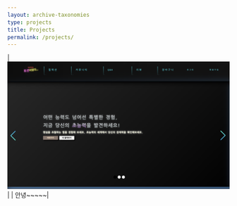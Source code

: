 ```yaml
---
layout: archive-taxonomies
type: projects
title: Projects
permalink: /projects/
---
```


| ![potion](포션이었다.png)|
| 안녕~~~~~|